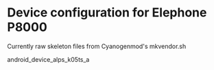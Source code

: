 # Device configuration for Elephone P8000

Currently raw skeleton files from Cyanogenmod's mkvendor.sh




android_device_alps_k05ts_a

